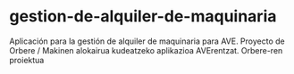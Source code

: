 # gestion-de-alquiler-de-maquinaria
Aplicación para la gestión de alquiler de maquinaria para AVE. Proyecto de Orbere / Makinen alokairua kudeatzeko aplikazioa AVErentzat. Orbere-ren proiektua
